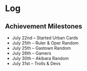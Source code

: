 # Log

## Achievement Milestones
- July 22nd – Started Urban Cards
- July 25th – Ruler & Oper Random
- July 25th – Gastown Random
- July 26th – Gamers
- July 30th – Akibara Random
- July 31st – Trolls & Devs